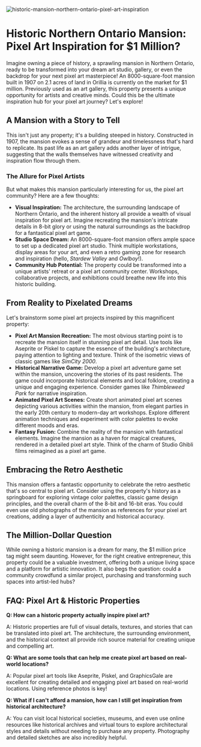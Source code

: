 ![historic-mansion-northern-ontario-pixel-art-inspiration](https://images.pexels.com/photos/14426082/pexels-photo-14426082.jpeg?auto=compress&cs=tinysrgb&fit=crop&h=627&w=1200)

# Historic Northern Ontario Mansion: Pixel Art Inspiration for $1 Million?

Imagine owning a piece of history, a sprawling mansion in Northern Ontario, ready to be transformed into your dream art studio, gallery, or even the backdrop for your next pixel art masterpiece! An 8000-square-foot mansion built in 1907 on 2.1 acres of land in Orillia is currently on the market for $1 million. Previously used as an art gallery, this property presents a unique opportunity for artists and creative minds. Could this be the ultimate inspiration hub for your pixel art journey? Let's explore!

## A Mansion with a Story to Tell

This isn't just any property; it's a building steeped in history. Constructed in 1907, the mansion evokes a sense of grandeur and timelessness that's hard to replicate. Its past life as an art gallery adds another layer of intrigue, suggesting that the walls themselves have witnessed creativity and inspiration flow through them.

### The Allure for Pixel Artists

But what makes this mansion particularly interesting for us, the pixel art community? Here are a few thoughts:

*   **Visual Inspiration:** The architecture, the surrounding landscape of Northern Ontario, and the inherent history all provide a wealth of visual inspiration for pixel art. Imagine recreating the mansion's intricate details in 8-bit glory or using the natural surroundings as the backdrop for a fantastical pixel art game.
*   **Studio Space Dream:** An 8000-square-foot mansion offers ample space to set up a dedicated pixel art studio. Think multiple workstations, display areas for your art, and even a retro gaming zone for research and inspiration (hello, *Stardew Valley* and *Owlboy*!).
*   **Community Hub Potential:** The property could be transformed into a unique artists' retreat or a pixel art community center. Workshops, collaborative projects, and exhibitions could breathe new life into this historic building.

## From Reality to Pixelated Dreams

Let's brainstorm some pixel art projects inspired by this magnificent property:

*   **Pixel Art Mansion Recreation:** The most obvious starting point is to recreate the mansion itself in stunning pixel art detail. Use tools like Aseprite or Piskel to capture the essence of the building's architecture, paying attention to lighting and texture. Think of the isometric views of classic games like *SimCity 2000*.
*   **Historical Narrative Game:** Develop a pixel art adventure game set within the mansion, uncovering the stories of its past residents. The game could incorporate historical elements and local folklore, creating a unique and engaging experience. Consider games like *Thimbleweed Park* for narrative inspiration.
*   **Animated Pixel Art Scenes:** Create short animated pixel art scenes depicting various activities within the mansion, from elegant parties in the early 20th century to modern-day art workshops. Explore different animation techniques and experiment with color palettes to evoke different moods and eras.
*   **Fantasy Fusion:** Combine the reality of the mansion with fantastical elements. Imagine the mansion as a haven for magical creatures, rendered in a detailed pixel art style. Think of the charm of Studio Ghibli films reimagined as a pixel art game.

## Embracing the Retro Aesthetic

This mansion offers a fantastic opportunity to celebrate the retro aesthetic that's so central to pixel art. Consider using the property's history as a springboard for exploring vintage color palettes, classic game design principles, and the overall charm of the 8-bit and 16-bit eras. You could even use old photographs of the mansion as references for your pixel art creations, adding a layer of authenticity and historical accuracy.

## The Million-Dollar Question

While owning a historic mansion is a dream for many, the $1 million price tag might seem daunting. However, for the right creative entrepreneur, this property could be a valuable investment, offering both a unique living space and a platform for artistic innovation. It also begs the question: could a community crowdfund a similar project, purchasing and transforming such spaces into artist-led hubs?

## FAQ: Pixel Art & Historic Properties

**Q: How can a historic property actually inspire pixel art?**

A: Historic properties are full of visual details, textures, and stories that can be translated into pixel art. The architecture, the surrounding environment, and the historical context all provide rich source material for creating unique and compelling art.

**Q: What are some tools that can help me create pixel art based on real-world locations?**

A: Popular pixel art tools like Aseprite, Piskel, and GraphicsGale are excellent for creating detailed and engaging pixel art based on real-world locations. Using reference photos is key!

**Q: What if I can't afford a mansion, how can I still get inspiration from historical architecture?**

A: You can visit local historical societies, museums, and even use online resources like historical archives and virtual tours to explore architectural styles and details without needing to purchase any property. Photography and detailed sketches are also incredibly helpful.
